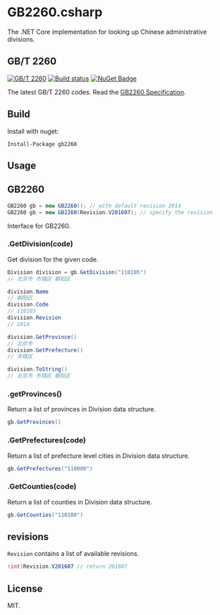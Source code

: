 # GB2260.csharp
The .NET Core implementation for looking up Chinese administrative divisions.

## GB/T 2260

[![GB/T 2260](https://img.shields.io/badge/GB%2FT%202260-v0.2-blue.svg)](https://github.com/cn/GB2260)
[![Build status](https://ci.appveyor.com/api/projects/status/6o5vfi0xcn2i1hbx?svg=true)](https://ci.appveyor.com/project/codeyu/gb2260-csharp)
[![NuGet Badge](https://buildstats.info/nuget/gb2260)](https://www.nuget.org/packages/gb2260/)

The latest GB/T 2260 codes. Read the [GB2260 Specification](https://github.com/cn/GB2260/blob/v0.2/spec.md).

## Build

Install with nuget:

    Install-Package gb2260

## Usage

## GB2260

```cs
GB2260 gb = new GB2260(); // with default revision 2014
GB2260 gb = new GB2260(Revision.V201607); // specify the revision
```

Interface for GB2260.

### .GetDivision(code)

Get division for the given code.

```cs
Division division = gb.GetDivision("110105")
// 北京市 市辖区 朝阳区

division.Name
// 朝阳区
division.Code
// 110105
division.Revision
// 2014

division.GetProvince()
// 北京市
division.GetPrefecture()
// 市辖区

division.ToString()
// 北京市 市辖区 朝阳区
```

### .getProvinces()

Return a list of provinces in Division data structure.

```cs
gb.GetProvinces()
```

### .GetPrefectures(code)

Return a list of prefecture level cities in Division data structure.

```cs
gb.GetPrefectures("110000")
```

### .GetCounties(code)

Return a list of counties in Division data structure.

```cs
gb.GetCounties("110100")
```

## revisions

`Revision` contains a list of available revisions.

```cs
(int)Revision.V201607 // return 201607
```

## License

MIT.
